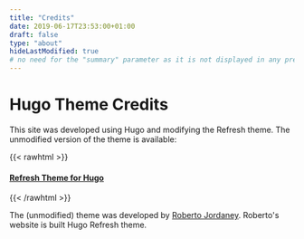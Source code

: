 ```yaml
---
title: "Credits"
date: 2019-06-17T23:53:00+01:00
draft: false
type: "about"
hideLastModified: true
# no need for the "summary" parameter as it is not displayed in any previews
---
```

# Hugo Theme Credits

This site was developed using Hugo and modifying the Refresh theme. The unmodified version of the theme is available: 

{{< rawhtml >}}
            <h4>
              <a href="https://github.com/PippoRJ/hugo-refresh" target="_blank">
                <span class="icon"><i class="fa fa-github"></i></span>
                Refresh Theme for Hugo
              </a>
           </h4>

{{< /rawhtml >}}

The (unmodified) theme was developed by [Roberto Jordaney](https://rjordaney.is/). Roberto's website is built Hugo Refresh theme. 